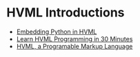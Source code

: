 # HVML Introductions

- [Embedding Python in HVML](embed-python-in-hvml-program-en.md)
- [Learn HVML Programming in 30 Minutes](learn-hvml-programming-in-30-minutes-en.md)
- [HVML, a Programable Markup Language](a-brief-introduction-to-hvml-en.md)

